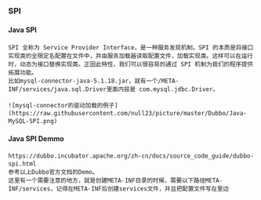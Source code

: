 ### SPI
#### Java SPI
    SPI 全称为 Service Provider Interface，是一种服务发现机制。SPI 的本质是将接口实现类的全限定名配置在文件中，并由服务加载器读取配置文件，加载实现类。这样可以在运行时，动态为接口替换实现类。正因此特性，我们可以很容易的通过 SPI 机制为我们的程序提供拓展功能。
    比如mysql-connector-java-5.1.18.jar，就有一个/META-INF/services/java.sql.Driver里面内容是 com.mysql.jdbc.Driver。

    ![mysql-connector的驱动加载的例子](https://raw.githubusercontent.com/null23/picture/master/Dubbo/Java-MySQL-SPI.png)


#### Java SPI Demmo
    https://dubbo.incubator.apache.org/zh-cn/docs/source_code_guide/dubbo-spi.html
    参考以上Dubbo官方文档的Demo。
    这里有一个需要注意的地方，就是创建META-INF目录的时候，需要以下路径META-INF/services，记得在META-INF后创建services文件，并且把配置文件写在里边
